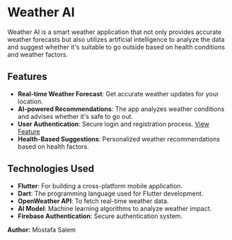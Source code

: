 # Weather AI

Weather AI is a smart weather application that not only provides accurate weather forecasts but also utilizes artificial intelligence to analyze the data and suggest whether it's suitable to go outside based on health conditions and weather factors.

## Features

- **Real-time Weather Forecast**: Get accurate weather updates for your location.
- **AI-powered Recommendations**: The app analyzes weather conditions and advises whether it's safe to go out.
- **User Authentication**: Secure login and registration process. [View Feature](https://drive.google.com/file/d/1xek5avPgxWPj0byaPQVQvwlRunZZv00e/view?usp=drive_link)
- **Health-Based Suggestions**: Personalized weather recommendations based on health factors.

## Technologies Used

- **Flutter**: For building a cross-platform mobile application.
- **Dart**: The programming language used for Flutter development.
- **OpenWeather API**: To fetch real-time weather data.
- **AI Model**: Machine learning algorithms to analyze weather impact.
- **Firebase Authentication**: Secure authentication system.



**Author:** Mostafa Salem
